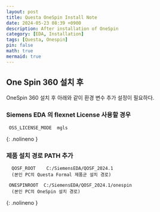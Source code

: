 ```yaml
---
layout: post
title: Questa OneSpin Install Note
date: 2024-05-23 08:39 +0900
description: After installation of OneSpin
category: [EDA, Installation]
tags: [Questa, Onespin]
pin: false
math: true
mermaid: true
---
```


## One Spin 360 설치 후

OneSpin 360 설치 후 아래와 같이 환경 변수 추가 설정이 필요하다.

### Siemens EDA 의 flexnet License 사용할 경우
  
```text
 OSS_LICENSE_MODE  mgls
```
{: .nolineno }

### 제품 설치 경로 PATH 추가
  
```text
  QOSF_ROOT    C:/SiemensEDA/QOSF_2024.1    
  (본인 PC의 Questa Formal 제품군 설치 경로)

 ONESPINROOT  C:/SiemensEDA/QOSF_2024.1/onespin
  (본인 PC의 OneSpin 설치 경로)      
```
{: .nolineno }
